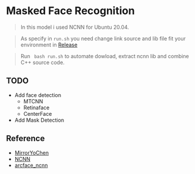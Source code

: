 # Masked Face Recognition
  > In this model i used NCNN for Ubuntu 20.04.
  
  > As specify in `run.sh` you need change link source and lib file fit your environment in [Release](https://github.com/Tencent/ncnn/releases)
  
  > Run ` bash run.sh` to automate dowload, extract ncnn lib and combine C++ source code.
## TODO
  - Add face detection
    - MTCNN
    - Retinaface
    - CenterFace
  - Add Mask Detection


## Reference
  - [MirrorYoChen](https://github.com/MirrorYuChen/ncnn_example)
  - [NCNN](https://github.com/Tencent/ncnn)
  - [arcface_ncnn](https://github.com/docongminh/arcface-ncnn)
